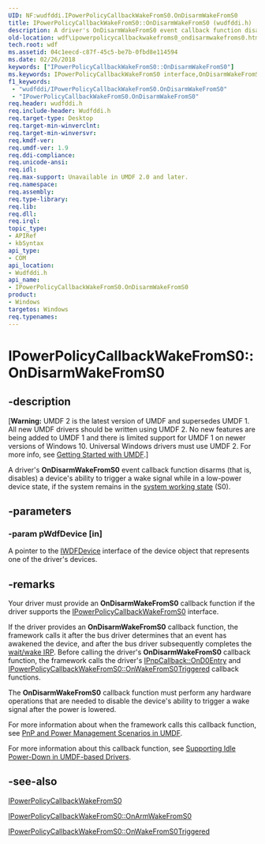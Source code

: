```yaml
---
UID: NF:wudfddi.IPowerPolicyCallbackWakeFromS0.OnDisarmWakeFromS0
title: IPowerPolicyCallbackWakeFromS0::OnDisarmWakeFromS0 (wudfddi.h)
description: A driver's OnDisarmWakeFromS0 event callback function disarms (that is, disables) a device's ability to trigger a wake signal while in a low-power device state, if the system remains in the system working state (S0).
old-location: wdf\ipowerpolicycallbackwakefroms0_ondisarmwakefroms0.htm
tech.root: wdf
ms.assetid: 04c1eecd-c87f-45c5-be7b-0fbd8e114594
ms.date: 02/26/2018
keywords: ["IPowerPolicyCallbackWakeFromS0::OnDisarmWakeFromS0"]
ms.keywords: IPowerPolicyCallbackWakeFromS0 interface,OnDisarmWakeFromS0 method, IPowerPolicyCallbackWakeFromS0.OnDisarmWakeFromS0, IPowerPolicyCallbackWakeFromS0::OnDisarmWakeFromS0, OnDisarmWakeFromS0, OnDisarmWakeFromS0 method, OnDisarmWakeFromS0 method,IPowerPolicyCallbackWakeFromS0 interface, UMDFDeviceObjectRef_f12fda31-6979-43bf-af04-e46814728ed4.xml, umdf.ipowerpolicycallbackwakefroms0_ondisarmwakefroms0, wdf.ipowerpolicycallbackwakefroms0_ondisarmwakefroms0, wudfddi/IPowerPolicyCallbackWakeFromS0::OnDisarmWakeFromS0
f1_keywords:
 - "wudfddi/IPowerPolicyCallbackWakeFromS0.OnDisarmWakeFromS0"
 - "IPowerPolicyCallbackWakeFromS0.OnDisarmWakeFromS0"
req.header: wudfddi.h
req.include-header: Wudfddi.h
req.target-type: Desktop
req.target-min-winverclnt: 
req.target-min-winversvr: 
req.kmdf-ver: 
req.umdf-ver: 1.9
req.ddi-compliance: 
req.unicode-ansi: 
req.idl: 
req.max-support: Unavailable in UMDF 2.0 and later.
req.namespace: 
req.assembly: 
req.type-library: 
req.lib: 
req.dll: 
req.irql: 
topic_type:
- APIRef
- kbSyntax
api_type:
- COM
api_location:
- Wudfddi.h
api_name:
- IPowerPolicyCallbackWakeFromS0.OnDisarmWakeFromS0
product:
- Windows
targetos: Windows
req.typenames: 
---
```


# IPowerPolicyCallbackWakeFromS0::OnDisarmWakeFromS0


## -description


<p class="CCE_Message">[<b>Warning:</b> UMDF 2 is the latest version of UMDF and supersedes UMDF 1.  All new UMDF drivers should be written using UMDF 2.  No new features are being added to UMDF 1 and there is limited support for UMDF 1 on newer versions of Windows 10.  Universal Windows drivers must use UMDF 2.  For more info, see <a href="https://docs.microsoft.com/windows-hardware/drivers/wdf/getting-started-with-umdf-version-2">Getting Started with UMDF</a>.]

A driver's <b>OnDisarmWakeFromS0</b> event callback function disarms (that is, disables) a device's ability to trigger a wake signal while in a low-power device state, if the system remains in the <a href="https://docs.microsoft.com/windows-hardware/drivers/kernel/system-working-state-s0">system working state</a> (S0). 


## -parameters




### -param pWdfDevice [in]

A pointer to the <a href="https://docs.microsoft.com/windows-hardware/drivers/ddi/wudfddi/nn-wudfddi-iwdfdevice">IWDFDevice</a> interface of the device object that represents one of the driver's devices.


## -remarks



Your driver must provide an <b>OnDisarmWakeFromS0</b> callback function if the driver supports the <a href="https://docs.microsoft.com/windows-hardware/drivers/ddi/wudfddi/nn-wudfddi-ipowerpolicycallbackwakefroms0">IPowerPolicyCallbackWakeFromS0</a> interface. 

If the driver provides an <b>OnDisarmWakeFromS0</b> callback function, the framework calls it after the bus driver determines that an event has awakened the device, and after the bus driver subsequently completes the <a href="https://docs.microsoft.com/windows-hardware/drivers/kernel/sending-a-wait-wake-irp">wait/wake IRP</a>. Before calling the driver's <b>OnDisarmWakeFromS0</b> callback function, the framework calls the driver's <a href="https://docs.microsoft.com/windows-hardware/drivers/ddi/wudfddi/nf-wudfddi-ipnpcallback-ond0entry">IPnpCallback::OnD0Entry</a> and <a href="https://docs.microsoft.com/windows-hardware/drivers/ddi/wudfddi/nf-wudfddi-ipowerpolicycallbackwakefroms0-onwakefroms0triggered">IPowerPolicyCallbackWakeFromS0::OnWakeFromS0Triggered</a> callback functions.

The <b>OnDisarmWakeFromS0</b> callback function must perform any hardware operations that are needed to disable the device's ability to trigger a wake signal after the power is lowered.

For more information about when the framework calls this callback function, see <a href="https://docs.microsoft.com/windows-hardware/drivers/wdf/pnp-and-power-management-scenarios-in-umdf">PnP and Power Management Scenarios in UMDF</a>.

For more information about this callback function, see <a href="https://docs.microsoft.com/windows-hardware/drivers/wdf/supporting-idle-power-down-in-umdf-drivers">Supporting Idle Power-Down in UMDF-based Drivers</a>.




## -see-also




<a href="https://docs.microsoft.com/windows-hardware/drivers/ddi/wudfddi/nn-wudfddi-ipowerpolicycallbackwakefroms0">IPowerPolicyCallbackWakeFromS0</a>



<a href="https://docs.microsoft.com/windows-hardware/drivers/ddi/wudfddi/nf-wudfddi-ipowerpolicycallbackwakefroms0-onarmwakefroms0">IPowerPolicyCallbackWakeFromS0::OnArmWakeFromS0</a>



<a href="https://docs.microsoft.com/windows-hardware/drivers/ddi/wudfddi/nf-wudfddi-ipowerpolicycallbackwakefroms0-onwakefroms0triggered">IPowerPolicyCallbackWakeFromS0::OnWakeFromS0Triggered</a>
 

 

